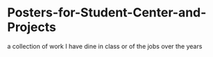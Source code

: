 # Posters-for-Student-Center-and-Projects
a collection of work I have dine in class or of the jobs over the years
